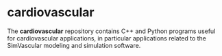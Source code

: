 # cardiovascular
The **cardiovascular** repository contains C++ and Python programs useful for cardiovascular applications, in particular applications related to the SimVascular modeling and simulation software.
